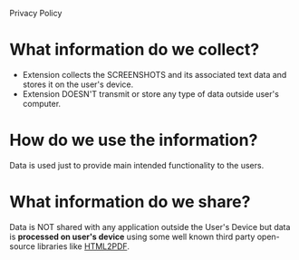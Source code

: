 Privacy Policy
# What information do we collect?
* Extension collects the SCREENSHOTS and its associated text data and stores it on the user's device.
* Extension DOESN'T transmit or store any type of data outside user's computer.
# How do we use the information?
Data is used just to provide main intended functionality to the users.
# What information do we share?
Data is NOT shared with any application outside the User's Device but data is **processed on user's device** using some well known third party open-source libraries like <a href="https://github.com/eKoopmans/html2pdf.js">HTML2PDF</a>.

